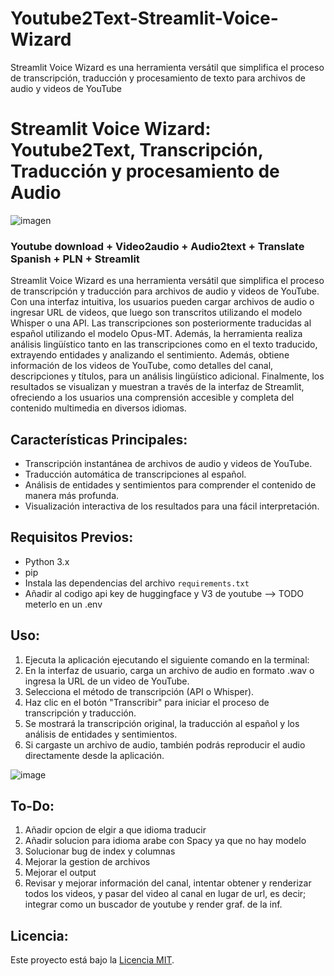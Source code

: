 # Youtube2Text-Streamlit-Voice-Wizard
Streamlit Voice Wizard es una herramienta versátil que simplifica el proceso de transcripción,  traducción y procesamiento de texto para archivos de audio y videos de YouTube


# Streamlit Voice Wizard: Youtube2Text, Transcripción, Traducción y procesamiento de Audio

![imagen](https://github.com/jarvarbin/Streamlit-Voice-Wizard-Youtube2Text/assets/93614373/4ef5c6c6-9010-4b34-8a2c-59e66dc1dfae)

### Youtube download + Video2audio + Audio2text + Translate Spanish + PLN + Streamlit


Streamlit Voice Wizard es una herramienta versátil que simplifica el proceso de transcripción y traducción para archivos de audio y videos de YouTube. Con una interfaz intuitiva, los usuarios pueden cargar archivos de audio o ingresar URL de videos, que luego son transcritos utilizando el modelo Whisper o una API. Las transcripciones son posteriormente traducidas al español utilizando el modelo Opus-MT. Además, la herramienta realiza análisis lingüístico tanto en las transcripciones como en el texto traducido, extrayendo entidades y analizando el sentimiento. Además, obtiene información de los videos de YouTube, como detalles del canal, descripciones y títulos, para un análisis lingüístico adicional. Finalmente, los resultados se visualizan y muestran a través de la interfaz de Streamlit, ofreciendo a los usuarios una comprensión accesible y completa del contenido multimedia en diversos idiomas.

## Características Principales:

- Transcripción instantánea de archivos de audio y videos de YouTube.
- Traducción automática de transcripciones al español.
- Análisis de entidades y sentimientos para comprender el contenido de manera más profunda.
- Visualización interactiva de los resultados para una fácil interpretación.

## Requisitos Previos:

- Python 3.x
- pip
- Instala las dependencias del archivo `requirements.txt`
- Añadir al codigo api key de huggingface y V3 de youtube --> TODO meterlo en un .env

## Uso:

1. Ejecuta la aplicación ejecutando el siguiente comando en la terminal:
2. En la interfaz de usuario, carga un archivo de audio en formato .wav o ingresa la URL de un video de YouTube.
3. Selecciona el método de transcripción (API o Whisper).
4. Haz clic en el botón "Transcribir" para iniciar el proceso de transcripción y traducción.
5. Se mostrará la transcripción original, la traducción al español y los análisis de entidades y sentimientos.
6. Si cargaste un archivo de audio, también podrás reproducir el audio directamente desde la aplicación.


![image](https://github.com/demiurg0/Youtube2Text-Streamlit-Voice-Wizard/assets/165735354/3f128c95-867e-49a9-99ed-8e009e7336d2)


## To-Do:
1. Añadir opcion de elgir a que idioma traducir
2. Añadir solucion para idioma arabe con Spacy ya que no hay modelo
3. Solucionar bug de index y columnas
4. Mejorar la gestion de archivos
5. Mejorar el output
6. Revisar y mejorar información del canal, intentar obtener y renderizar todos los videos, y pasar del video al canal en lugar de url, es decir; integrar como un buscador de youtube y render graf. de la inf.


## Licencia:

Este proyecto está bajo la [Licencia MIT](LICENSE).
